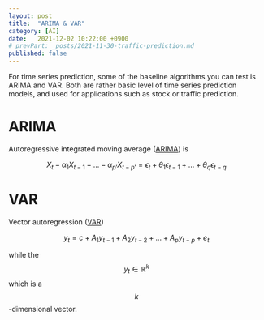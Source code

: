 ```yaml
---
layout: post
title:  "ARIMA & VAR"
category: [AI]
date:   2021-12-02 10:22:00 +0900
# prevPart: _posts/2021-11-30-traffic-prediction.md
published: false
---
```

<script src="https://cdn.mathjax.org/mathjax/latest/MathJax.js?config=TeX-AMS-MML_HTMLorMML" type="text/javascript"></script>

For time series prediction, some of the baseline algorithms you can test is ARIMA and VAR. Both are rather basic level of time series prediction models, and used for applications such as stock or traffic prediction.

# ARIMA

Autoregressive integrated moving average ([ARIMA](https://en.wikipedia.org/wiki/Autoregressive_integrated_moving_average)) is 


$$ X_t - \alpha_1 X_{t-1} - ... - \alpha_{p'}X_{t-p'} = \epsilon_t + \theta_1 \epsilon_{t-1} + ... + \theta_q \epsilon_{t-q} $$

# VAR

Vector autoregression ([VAR](https://en.wikipedia.org/wiki/Vector_autoregression))

$$ y_t = c + A_1 y_{t-1} + A_2 y_{t-2} + ... + A_p y_{t-p} + e_t $$

while the $$ y_t \in \mathbb{R}^k $$ which is a $$k$$-dimensional vector.